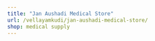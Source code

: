 ```yaml
---
title: "Jan Aushadi Medical Store"
url: /vellayamkudi/jan-aushadi-medical-store/
shop: medical supply
---
```

